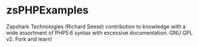 # zsPHPExamples
Zapshark Technologies (Richard Seese) contribution to knowledge with a wide assortment of PHP5.6 syntax with excessive documentation. GNU GPL v2. Fork and learn!
